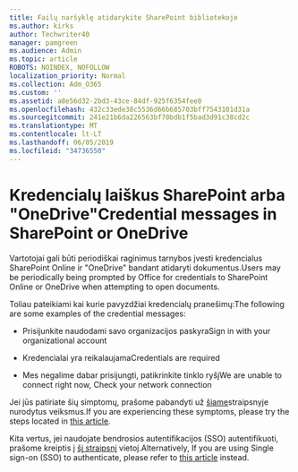 ```yaml
---
title: Failų naršyklę atidarykite SharePoint bibliotekoje
ms.author: kirks
author: Techwriter40
manager: pamgreen
ms.audience: Admin
ms.topic: article
ROBOTS: NOINDEX, NOFOLLOW
localization_priority: Normal
ms.collection: Adm_O365
ms.custom: ''
ms.assetid: a8e56d32-2bd3-43ce-84df-925f6354fee0
ms.openlocfilehash: 432c33ede38c5536d66b685703bff7543101d31a
ms.sourcegitcommit: 241e21b6da226563bf70bdb1f5bad3d91c38cd2c
ms.translationtype: MT
ms.contentlocale: lt-LT
ms.lasthandoff: 06/05/2019
ms.locfileid: "34736550"
---
```

# <a name="credential-messages-in-sharepoint-or-onedrive"></a><span data-ttu-id="94137-102">Kredencialų laiškus SharePoint arba "OneDrive"</span><span class="sxs-lookup"><span data-stu-id="94137-102">Credential messages in SharePoint or OneDrive</span></span>

<span data-ttu-id="94137-103">Vartotojai gali būti periodiškai raginimus tarnybos įvesti kredencialus SharePoint Online ir "OneDrive" bandant atidaryti dokumentus.</span><span class="sxs-lookup"><span data-stu-id="94137-103">Users may be periodically being prompted by Office for credentials to SharePoint Online or OneDrive when attempting to open documents.</span></span>

<span data-ttu-id="94137-104">Toliau pateikiami kai kurie pavyzdžiai kredencialų pranešimų:</span><span class="sxs-lookup"><span data-stu-id="94137-104">The following are some examples of the credential messages:</span></span>

- <span data-ttu-id="94137-105">Prisijunkite naudodami savo organizacijos paskyra</span><span class="sxs-lookup"><span data-stu-id="94137-105">Sign in with your organizational account</span></span>

- <span data-ttu-id="94137-106">Kredencialai yra reikalaujama</span><span class="sxs-lookup"><span data-stu-id="94137-106">Credentials are required</span></span>

- <span data-ttu-id="94137-107">Mes negalime dabar prisijungti, patikrinkite tinklo ryšį</span><span class="sxs-lookup"><span data-stu-id="94137-107">We are unable to connect right now, Check your network connection</span></span>

<span data-ttu-id="94137-108">Jei jūs patiriate šių simptomų, prašome pabandyti už [šiame](https://support.microsoft.com/en-us/help/2913639/office-applications-periodically-prompt-for-credentials-to-sharepoint)straipsnyje nurodytus veiksmus.</span><span class="sxs-lookup"><span data-stu-id="94137-108">If you are experiencing these symptoms, please try the steps located in [this article](https://support.microsoft.com/en-us/help/2913639/office-applications-periodically-prompt-for-credentials-to-sharepoint).</span></span>

<span data-ttu-id="94137-109">Kita vertus, jei naudojate bendrosios autentifikacijos (SSO) autentifikuoti, prašome kreiptis į [šį straipsnį](https://support.microsoft.com/en-us/help/4025962/cant-sign-in-after-update-to-office-2016-build-16-0-7967-on-windows-10) vietoj.</span><span class="sxs-lookup"><span data-stu-id="94137-109">Alternatively, If you are using Single sign-on (SSO) to authenticate, please refer to [this article](https://support.microsoft.com/en-us/help/4025962/cant-sign-in-after-update-to-office-2016-build-16-0-7967-on-windows-10) instead.</span></span>

